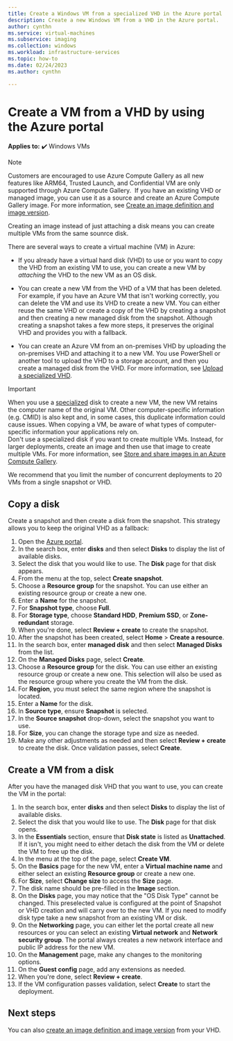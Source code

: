 ```yaml
---
title: Create a Windows VM from a specialized VHD in the Azure portal
description: Create a new Windows VM from a VHD in the Azure portal.
author: cynthn
ms.service: virtual-machines
ms.subservice: imaging
ms.collection: windows
ms.workload: infrastructure-services
ms.topic: how-to
ms.date: 02/24/2023
ms.author: cynthn

---
```

# Create a VM from a VHD by using the Azure portal

**Applies to:** :heavy_check_mark: Windows VMs 


> [!NOTE]
> Customers are encouraged to use Azure Compute Gallery as all new features like ARM64, Trusted Launch, and Confidential VM are only supported through Azure Compute Gallery.  If you have an existing VHD or managed image, you can use it as a source and create an Azure Compute Gallery image. For more information, see [Create an image definition and image version](../image-version.md).
> 
> Creating an image instead of just attaching a disk means you can create multiple VMs from the same sounrce disk.


There are several ways to create a virtual machine (VM) in Azure:

- If you already have a virtual hard disk (VHD) to use or you want to copy the VHD from an existing VM to use, you can create a new VM by *attaching* the VHD to the new VM as an OS disk.

- You can create a new VM from the VHD of a VM that has been deleted. For example, if you have an Azure VM that isn't working correctly, you can delete the VM and use its VHD to create a new VM. You can either reuse the same VHD or create a copy of the VHD by creating a snapshot and then creating a new managed disk from the snapshot. Although creating a snapshot takes a few more steps, it preserves the original VHD and provides you with a fallback.

- You can create an Azure VM from an on-premises VHD by uploading the on-premises VHD and attaching it to a new VM. You use PowerShell or another tool to upload the VHD to a storage account, and then you create a managed disk from the VHD. For more information, see [Upload a specialized VHD](create-vm-specialized.md#option-2-upload-a-specialized-vhd).



> [!IMPORTANT]
>
> When you use a [specialized](shared-image-galleries.md#generalized-and-specialized-images) disk to create a new VM, the new VM retains the computer name of the original VM. Other computer-specific information (e.g. CMID) is also kept and, in some cases, this duplicate information could cause issues. When copying a VM, be aware of what types of computer-specific information your applications rely on.  
> Don't use a specialized disk if you want to create multiple VMs. Instead, for larger deployments, create an image and then use that image to create multiple VMs. 
> For more information, see [Store and share images in an Azure Compute Gallery](shared-image-galleries.md).

We recommend that you limit the number of concurrent deployments to 20 VMs from a single snapshot or VHD.

## Copy a disk

Create a snapshot and then create a disk from the snapshot. This strategy allows you to keep the original VHD as a fallback:

1. Open the [Azure portal](https://portal.azure.com).
2. In the search box, enter **disks** and then select **Disks** to display the list of available disks.
3. Select the disk that you would like to use. The **Disk** page for that disk appears.
4. From the menu at the top, select **Create snapshot**.
5. Choose a **Resource group** for the snapshot. You can use either an existing resource group or create a new one.
6. Enter a **Name** for the snapshot.
7. For **Snapshot type**, choose **Full**.
8. For **Storage type**, choose **Standard HDD**, **Premium SSD**, or **Zone-redundant** storage.
9. When you're done, select **Review + create** to create the snapshot.
10. After the snapshot has been created, select **Home** > **Create a resource**.
11. In the search box, enter **managed disk** and then select **Managed Disks** from the list.
12. On the **Managed Disks** page, select **Create**.
13. Choose a **Resource group** for the disk. You can use either an existing resource group or create a new one. This selection will also be used as the resource group where you create the VM from the disk.
14. For **Region**, you must select the same region where the snapshot is located.
15. Enter a **Name** for the disk.
16. In **Source type**, ensure **Snapshot** is selected.
17. In the **Source snapshot** drop-down, select the snapshot you want to use.
18. For **Size**, you can change the storage type and size as needed.
19. Make any other adjustments as needed and then select **Review + create** to create the disk. Once validation passes, select **Create**.

## Create a VM from a disk

After you have the managed disk VHD that you want to use, you can create the VM in the portal:

1. In the search box, enter **disks** and then select **Disks** to display the list of available disks.
3. Select the disk that you would like to use. The **Disk** page for that disk opens.
4. In the **Essentials** section, ensure that **Disk state** is listed as **Unattached**. If it isn't, you might need to either detach the disk from the VM or delete the VM to free up the disk.
4. In the menu at the top of the page, select **Create VM**.
5. On the **Basics** page for the new VM, enter a **Virtual machine name** and either select an existing **Resource group** or create a new one.
6. For **Size**, select **Change size** to access the **Size** page.
7. The disk name should be pre-filled in the **Image** section.
8. On the **Disks** page, you may notice that the "OS Disk Type" cannot be changed. This preselected value is configured at the point of Snapshot or VHD creation and will carry over to the new VM. If you need to modify disk type take a new snapshot from an existing VM or disk. 
9. On the **Networking** page, you can either let the portal create all new resources or you can select an existing **Virtual network** and **Network security group**. The portal always creates a new network interface and public IP address for the new VM.
10. On the **Management** page, make any changes to the monitoring options.
11. On the **Guest config** page, add any extensions as needed.
12. When you're done, select **Review + create**.
13. If the VM configuration passes validation, select **Create** to start the deployment.


## Next steps

You can also [create an image definition and image version](../image-version.md) from your VHD.
